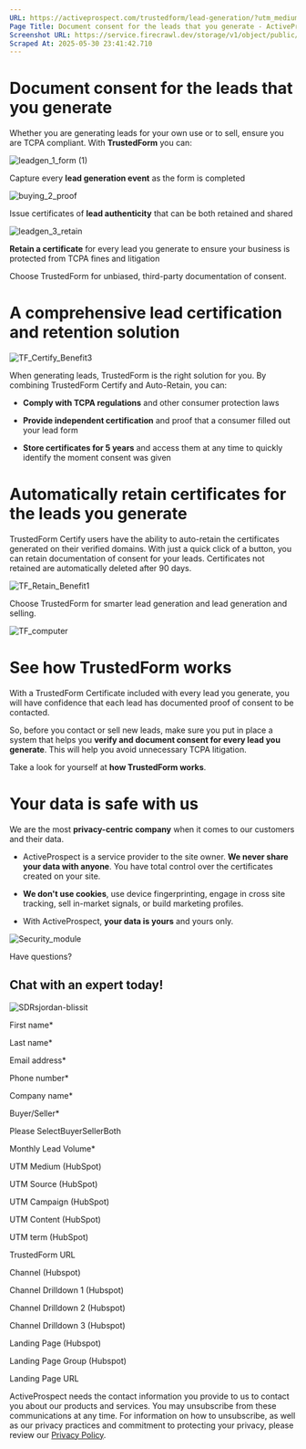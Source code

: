 ```yaml
---
URL: https://activeprospect.com/trustedform/lead-generation/?utm_medium=Email&utm_source=Website&utm_campaign=AP-Email-InsideCBM-Dec
Page Title: Document consent for the leads that you generate - ActiveProspect
Screenshot URL: https://service.firecrawl.dev/storage/v1/object/public/media/screenshot-610cbdee-f9b0-45a8-ac72-4552320f93f3.png
Scraped At: 2025-05-30 23:41:42.710
---
```

# Document consent for the leads that you generate

Whether you are generating leads for your own use or to sell, ensure you are TCPA compliant. With **TrustedForm** you can:

![leadgen_1_form (1)](https://activeprospect.com/wp-content/uploads/2022/10/leadgen_1_form-1-300x300.png)

Capture every **lead generation event** as the form is completed

![buying_2_proof](https://activeprospect.com/wp-content/uploads/2022/10/buying_2_proof-300x300.png)

Issue certificates of **lead authenticity** that can be both retained and shared

![leadgen_3_retain](https://activeprospect.com/wp-content/uploads/2022/10/leadgen_3_retain-300x300.png)

**Retain a certificate** for every lead you generate to ensure your business is protected from TCPA fines and litigation

Choose TrustedForm for unbiased, third-party documentation of consent.

# A comprehensive lead certification and retention solution

![TF_Certify_Benefit3](https://activeprospect.com/wp-content/uploads/2023/12/TF_Certify_Benefit3.png)

When generating leads, TrustedForm is the right solution for you. By combining TrustedForm Certify and Auto-Retain, you can:

- **Comply with TCPA regulations** and other consumer protection laws

- **Provide independent certification** and proof that a consumer filled out your lead form

- **Store certificates for 5 years** and access them at any time to quickly identify the moment consent was given


# Automatically retain certificates for the leads you generate

TrustedForm Certify users have the ability to auto-retain the certificates generated on their verified domains. With just a quick click of a button, you can retain documentation of consent for your leads. Certificates not retained are automatically deleted after 90 days.



![TF_Retain_Benefit1](https://activeprospect.com/wp-content/uploads/2023/12/TF_Retain_Benefit1.png)

Choose TrustedForm for smarter lead generation and lead generation and selling.

![TF_computer](https://activeprospect.com/wp-content/uploads/2022/10/TF_computer.gif)

# See how TrustedForm works

With a TrustedForm Certificate included with every lead you generate, you will have confidence that each lead has documented proof of consent to be contacted.

So, before you contact or sell new leads, make sure you put in place a system that helps you **verify and document consent for every lead you generate**. This will help you avoid unnecessary TCPA litigation.

Take a look for yourself at **how TrustedForm works**.


# Your data is safe with us

We are the most **privacy-centric company** when it comes to our customers and their data.

- ActiveProspect is a service provider to the site owner. **We never share your data with anyone**. You have total control over the certificates created on your site.

- **We don't use cookies**, use device fingerprinting, engage in cross site tracking, sell in-market signals, or build marketing profiles.

- With ActiveProspect, **your data is yours** and yours only.

![Security_module](https://activeprospect.com/wp-content/uploads/2022/10/Security_module.png)

Have questions?

## Chat with an expert today!

![SDRsjordan-blissit](https://activeprospect.com/wp-content/uploads/2023/09/SDRsjordan-blissit.png)

First name\*

Last name\*

Email address\*

Phone number\*

Company name\*

Buyer/Seller\*

Please SelectBuyerSellerBoth

Monthly Lead Volume\*

UTM Medium (HubSpot)

UTM Source (HubSpot)

UTM Campaign (HubSpot)

UTM Content (HubSpot)

UTM term (HubSpot)

TrustedForm URL

Channel (Hubspot)

Channel Drilldown 1 (Hubspot)

Channel Drilldown 2 (Hubspot)

Channel Drilldown 3 (Hubspot)

Landing Page (Hubspot)

Landing Page Group (Hubspot)

Landing Page URL

ActiveProspect needs the contact information you provide to us to contact you about our products and services. You may unsubscribe from these communications at any time. For information on how to unsubscribe, as well as our privacy practices and commitment to protecting your privacy, please review our [Privacy Policy](https://activeprospect.com/privacy-policy/).

